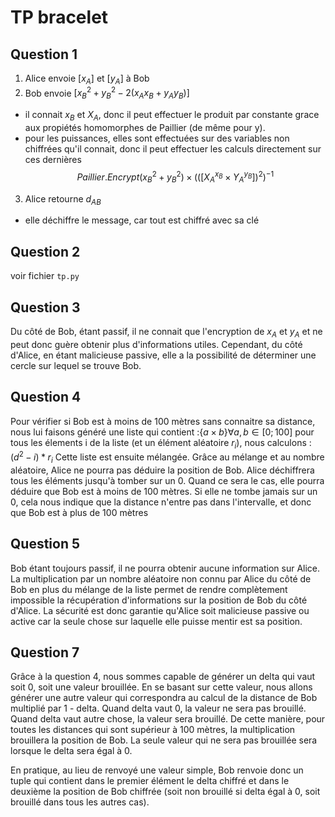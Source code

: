 # TP bracelet

## Question 1

1. Alice envoie $[x_A]$ et $[y_A]$ à Bob
2. Bob envoie $[x^2_B+y^2_B-2(x_Ax_B+y_Ay_B)]$
- il connait $x_B$ et $X_A$, donc il peut effectuer le produit par constante grace aux propiétés homomorphes de Paillier (de même pour y).
- pour les puissances, elles sont effectuées sur des variables non chiffrées qu'il connait, donc il peut effectuer les calculs directement sur ces dernières
$$
Paillier.Encrypt(x^2_B + y^2_B) \times (([X_A^{x_B} \times Y_A^{y_B}])^2)^{-1}
$$
3. Alice retourne $d_{AB}$
- elle déchiffre le message, car tout est chiffré avec sa clé

## Question 2

voir fichier `tp.py`

## Question 3

Du côté de Bob, étant passif, il ne connait que l'encryption de $x_A$ et $y_A$ et ne peut donc guère obtenir plus d'informations utiles. Cependant, du côté d'Alice, en étant malicieuse passive, elle a la possibilité de déterminer une cercle sur lequel se trouve Bob.

## Question 4

Pour vérifier si Bob est à moins de 100 mètres sans connaitre sa distance, nous lui faisons généré une liste qui contient :$\{a \times b\} \forall a,b \in [0;100]$
pour tous les élements i de la liste (et un élément aléatoire $r_i$), nous calculons :
$(d^2-i)*r_i$
Cette liste est ensuite mélangée. Grâce au mélange et au nombre aléatoire, Alice ne pourra pas déduire la position de Bob.
Alice déchiffrera tous les éléments jusqu'à tomber sur un 0. Quand ce sera le cas, elle pourra déduire que Bob est à moins de 100 mètres. Si elle ne tombe jamais sur un 0, cela nous indique que la distance n'entre pas dans l'intervalle, et donc que Bob est à plus de 100 mètres

## Question 5

Bob étant toujours passif, il ne pourra obtenir aucune information sur Alice. La multiplication par un nombre aléatoire non connu par Alice du côté de Bob en plus du mélange de la liste permet de rendre complètement impossible la récupération d'informations sur la position de Bob du côté d'Alice. La sécurité est donc garantie qu'Alice soit malicieuse passive ou active car la seule chose sur laquelle elle puisse mentir est sa position.

## Question 7

Grâce à la question 4, nous sommes capable de générer un delta qui vaut soit 0, soit une valeur brouillée. En se basant sur cette valeur, nous allons générer une autre valeur qui correspondra au calcul de la distance de Bob multiplié par 1 - delta. Quand delta vaut 0, la valeur ne sera pas brouillé. Quand delta vaut autre chose, la valeur sera brouillé. De cette manière, pour toutes les distances qui sont supérieur à 100 mètres, la multiplication brouillera la position de Bob. La seule valeur qui ne sera pas brouillée sera lorsque le delta sera égal à 0.

En pratique, au lieu de renvoyé une valeur simple, Bob renvoie donc un tuple qui contient dans le premier élément le delta chiffré et dans le deuxième la position de Bob chiffrée (soit non brouillé si delta égal à 0, soit brouillé dans tous les autres cas).